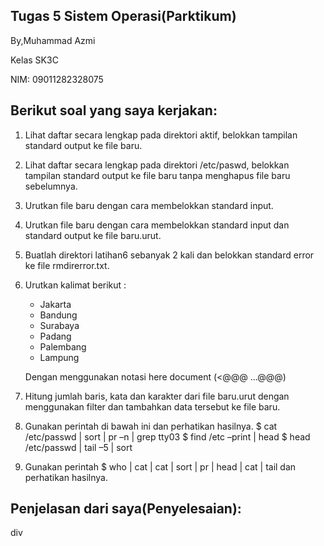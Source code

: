 Tugas 5 Sistem Operasi(Parktikum)
----
By,Muhammad Azmi

Kelas SK3C

NIM: 09011282328075

Berikut soal yang saya kerjakan:
----
1. Lihat daftar secara lengkap pada direktori aktif, belokkan tampilan standard output ke file baru.
2. Lihat daftar secara lengkap pada direktori /etc/paswd, belokkan tampilan standard output ke file baru tanpa menghapus file baru sebelumnya.
3. Urutkan file baru dengan cara membelokkan standard input.
4. Urutkan file baru dengan cara membelokkan standard input dan standard output ke file baru.urut.
5. Buatlah direktori latihan6 sebanyak 2 kali dan belokkan standard error ke file rmdirerror.txt.
6. Urutkan kalimat berikut :
   - Jakarta
   - Bandung
   - Surabaya
   - Padang
   - Palembang
   - Lampung
     
   Dengan menggunakan notasi here document (<@@@ …@@@)
7. Hitung jumlah baris, kata dan karakter dari file baru.urut dengan menggunakan filter dan tambahkan data tersebut ke file baru.
8. Gunakan perintah di bawah ini dan perhatikan hasilnya.
$ cat /etc/passwd | sort | pr –n | grep tty03
$ find /etc –print | head
$ head /etc/passwd | tail –5 | sort
9. Gunakan perintah $ who | cat | cat | sort | pr | head | cat | tail dan perhatikan hasilnya.


Penjelasan dari saya(Penyelesaian):
----

div
